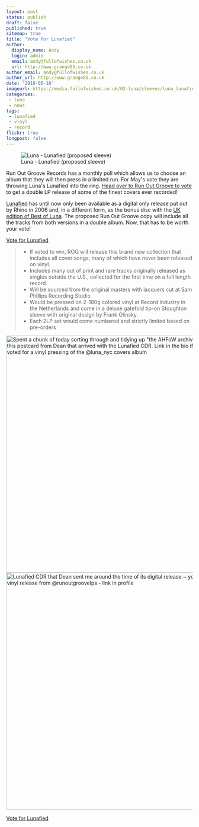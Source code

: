 ```yaml
---
layout: post
status: publish
draft: false
published: true
sitemap: true
title: "Vote for Lunafied"
author:
  display_name: Andy
  login: admin
  email: andy@fullofwishes.co.uk
  url: http://www.grange85.co.uk
author_email: andy@fullofwishes.co.uk
author_url: http://www.grange85.co.uk
date: '2018-05-16'
imageurl: https://media.fullofwishes.co.uk/02-luna/sleeves/luna_lunafied-pre-vinyl.jpg
categories:
 - luna
 - news
tags:
 - lunafied
 - vinyl
 - record
flickr: true
longpost: false
---
```

<div class="col-md-6 float-right"><figure class="caption aligncenter"><img src="https://media.fullofwishes.co.uk/02-luna/sleeves/luna_lunafied-pre-vinyl.jpg" alt="Luna - Lunafied (proposed sleeve)" /><figcaption class="caption-text">Luna - Lunafied (proposed sleeve)</figcaption></figure></div>

<p class="lead">Run Out Groove Records has a monthly poll which allows us to choose an album that they will then press in a limited run. For May's vote they are throwing Luna's Lunafied into the ring. <a href="http://runoutgroovevinyl.com/lunafied.html">Head over to Run Out Groove to vote</a> to get a double LP release of some of the finest covers ever recorded!</p>

<p><a href="/database/luna/releases/luna-lunafied-luna-covers/">Lunafied</a> has until now only been available as a digital only release put out by Rhino in 2006 and, in a different form, as the bonus disc with the <a href="/database/luna/releases/luna-best-of-luna/#beggars-banquet-cd">UK edition of Best of Luna</a>. The proposed Run Out Groove copy will include all the tracks from both versions in a double album. Now, that has to be worth your vote!</p>
<p><a href="http://runoutgroovevinyl.com/lunafied.html" class="btn btn-default">Vote for Lunafied</a></p>

<blockquote>
<ul>
 <li>If voted to win, ROG will release this brand new collection that includes all cover songs, many of which have never been released on vinyl.</li>
 <li>Includes many out of print and rare tracks originally released as singles outside the U.S., collected for the first time on a full length record.</li>
 <li>Will be sourced from the original masters with lacquers cut at Sam Phillips Recording Studio</li>
 <li>Would be pressed on 2-180g colored vinyl at Record Industry in the Netherlands and come in a deluxe gatefold tip-on Stoughton sleeve with original design by Frank Olinsky.</li>
 <li>Each 2LP set would come numbered and strictly limited based on pre-orders</li>
</ul>
</blockquote>
<div class="row"><div class="col-md-6">
<a data-flickr-embed="true"  href="https://www.flickr.com/photos/grange85/27216289797/in/dateposted/" title="Spent a chunk of today sorting through and tidying up &quot;the AHFoW archives&quot; - came across this postcard from Dean that arrived with the Lunafied CDR. Link in the bio if you haven&#x27;t yet voted for a vinyl pressing of the @luna_nyc covers album"><img src="https://farm1.staticflickr.com/961/27216289797_693887b5c4_o.jpg" width="640" height="640" alt="Spent a chunk of today sorting through and tidying up &quot;the AHFoW archives&quot; - came across this postcard from Dean that arrived with the Lunafied CDR. Link in the bio if you haven&#x27;t yet voted for a vinyl pressing of the @luna_nyc covers album"></a>
</div>
<div class="col-md-6">
<a data-flickr-embed="true"  href="https://www.flickr.com/photos/grange85/41961315472/in/dateposted/" title="Lunafied CDR that Dean sent me around the time of its digital release ~ you can view to get a vinyl release from @runoutgroovelps - link in profile"><img src="https://farm1.staticflickr.com/945/41961315472_235e08ff7c_o.jpg" width="640" height="640" alt="Lunafied CDR that Dean sent me around the time of its digital release ~ you can view to get a vinyl release from @runoutgroovelps - link in profile"></a>
</div></div>
<p><a href="http://runoutgroovevinyl.com/lunafied.html" class="btn btn-default">Vote for Lunafied</a></p>
